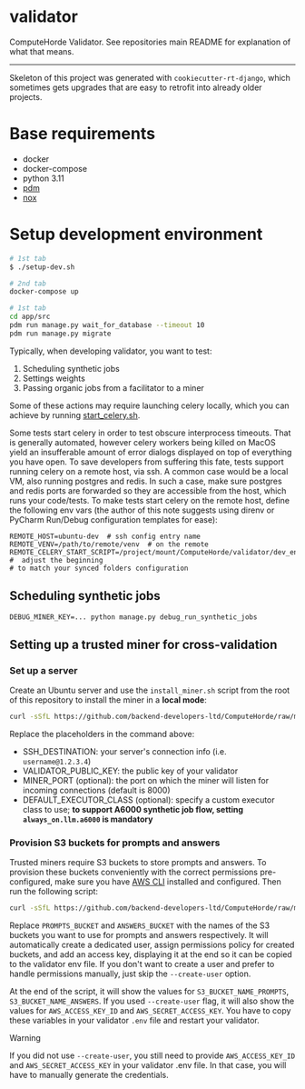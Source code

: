 # validator

ComputeHorde Validator. See repositories main README for explanation of what that means.

- - -

Skeleton of this project was generated with `cookiecutter-rt-django`, which sometimes gets upgrades that are easy to retrofit into already older projects.

# Base requirements

- docker
- docker-compose
- python 3.11
- [pdm](https://pdm-project.org)
- [nox](https://nox.thea.codes)

# Setup development environment

```sh
# 1st tab
$ ./setup-dev.sh
```

```sh
# 2nd tab
docker-compose up
```

```sh
# 1st tab
cd app/src
pdm run manage.py wait_for_database --timeout 10
pdm run manage.py migrate
```

Typically, when developing validator, you want to test:

1. Scheduling synthetic jobs
2. Settings weights
3. Passing organic jobs from a facilitator to a miner

Some of these actions may require launching celery locally, which you can achieve by running [start_celery.sh](dev_env_setup%2Fstart_celery.sh).

Some tests start celery in order to test obscure interprocess timeouts. That is generally automated, however celery 
workers being killed on MacOS yield an insufferable amount of error dialogs displayed on top of everything you have 
open. To save developers from suffering this fate, tests support running celery on a remote host, via ssh. A common case
would be a local VM, also running postgres and redis. In such a case, make sure postgres and redis ports are forwarded
so they are accessible from the host, which runs your code/tests. To make tests start celery on the remote host, define
the following env vars (the author of this note suggests using direnv or PyCharm Run/Debug configuration templates for
ease):

```shell
REMOTE_HOST=ubuntu-dev  # ssh config entry name
REMOTE_VENV=/path/to/remote/venv  # on the remote
REMOTE_CELERY_START_SCRIPT=/project/mount/ComputeHorde/validator/dev_env_setup/start_celery.sh  #  adjust the beginning
# to match your synced folders configuration
```

## Scheduling synthetic jobs

```shell
DEBUG_MINER_KEY=... python manage.py debug_run_synthetic_jobs
```

## Setting up a trusted miner for cross-validation

### Set up a server

Create an Ubuntu server and use the `install_miner.sh` script from the root of this repository to install the miner in a **local mode**:

```sh
curl -sSfL https://github.com/backend-developers-ltd/ComputeHorde/raw/master/install_miner.sh | bash -s - local SSH_DESTINATION VALIDATOR_PUBLIC_KEY MINER_PORT DEFAULT_EXECUTOR_CLASS
```

Replace the placeholders in the command above:
- SSH_DESTINATION: your server's connection info (i.e. `username@1.2.3.4`)
- VALIDATOR_PUBLIC_KEY: the public key of your validator
- MINER_PORT (optional): the port on which the miner will listen for incoming connections (default is 8000)
- DEFAULT_EXECUTOR_CLASS (optional): specify a custom executor class to use; **to support A6000 synthetic job flow, setting `always_on.llm.a6000` is mandatory** 

### Provision S3 buckets for prompts and answers

Trusted miners require S3 buckets to store prompts and answers. To provision these buckets conveniently with the correct permissions pre-configured, make sure you have [AWS CLI](https://aws.amazon.com/cli/) installed and configured.
Then run the following script:

```sh
curl -sSfL https://github.com/backend-developers-ltd/ComputeHorde/raw/master/validator/provision_s3.sh | bash -s - PROMPTS_BUCKET ANSWERS_BUCKET --create-user
```

Replace `PROMPTS_BUCKET` and `ANSWERS_BUCKET` with the names of the S3 buckets you want to use for prompts and answers respectively. It will automatically create a dedicated user, assign permissions policy for created buckets, and add an access key, displaying it at the end so it can be copied to the validator env file. If you don't want to create a user and prefer to handle permissions manually, just skip the `--create-user` option.

At the end of the script, it will show the values for `S3_BUCKET_NAME_PROMPTS`, `S3_BUCKET_NAME_ANSWERS`.
If you used `--create-user` flag, it will also show the values for `AWS_ACCESS_KEY_ID` and `AWS_SECRET_ACCESS_KEY`.
You have to copy these variables in your validator `.env` file and restart your validator.

> [!WARNING]  
> If you did not use `--create-user`, you still need to provide `AWS_ACCESS_KEY_ID` and `AWS_SECRET_ACCESS_KEY` in your validator .env file.
> In that case, you will have to manually generate the credentials.
